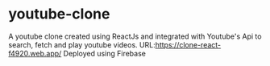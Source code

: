 # youtube-clone
A youtube clone created using ReactJs and integrated with Youtube's Api to search, fetch and play youtube videos.
URL:https://clone-react-f4920.web.app/
Deployed using Firebase
